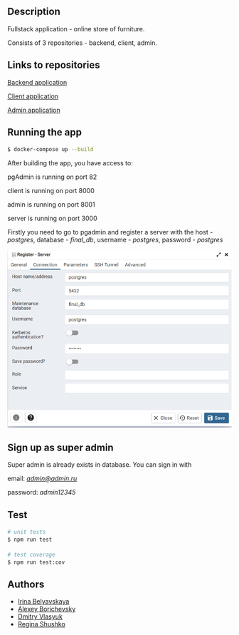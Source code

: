 
## Description

Fullstack application - online store of furniture.

Consists of 3 repositories - backend, client, admin.

## Links to repositories

[Backend application](https://github.com/borichevskiy/final-project-server.git)

[Client application](https://github.com/borichevskiy/final-project-frontend-client.git)

[Admin application](https://github.com/borichevskiy/final-project-frontend-admin.git)

## Running the app

```bash
$ docker-compose up --build
```
After building the app, you have access to:

pgAdmin is running on port 82

client is running on port 8000

admin is running on port 8001

server is running on port 3000


Firstly you need to go to pgadmin and register a server with the host - *postgres*,  database - *final_db*, username - *postgres*,  password - *postgres*

![img.png](img.png)


## Sign up as super admin

Super admin is already exists in database. You can sign in with 

email: *admin@admin.ru*

password: *admin12345*


## Test

```bash
# unit tests
$ npm run test

# test coverage
$ npm run test:cov
```


## Authors

- [Irina Belyavskaya](https://github.com/Irina-Belyavskaya)
- [Alexey Borichevsky](https://github.com/borichevskiy)
- [Dmitry Vlasyuk](https://github.com/DmitryVlasyuk)
- [Regina Shushko](https://github.com/ReginaShushko)